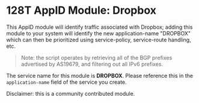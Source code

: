 # 128T AppID Module: Dropbox

This AppID module will identify traffic associated with Dropbox; adding this module to your system will identify the new application-name "DROPBOX" which can then be prioritized using service-policy, service-route handling, etc.

> Note: the script operates by retrieving all of the BGP prefixes advertised by AS19679, and filtering out all IPv6 prefixes.

The service name for this module is **DROPBOX**. Please reference this in the `application-name` field of the service you create.

Disclaimer: this is a community contributed module.